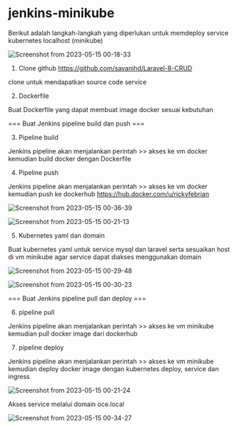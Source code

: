 # jenkins-minikube

Berikut adalah langkah-langkah yang diperlukan untuk memdeploy service kubernetes localhost (minikube) 

![Screenshot from 2023-05-15 00-18-33](https://github.com/rickyfebrian/jenkins-minikube/assets/46195764/395da636-f1ed-4831-8034-4e8cc601cdb0)

1. Clone github https://github.com/savanihd/Laravel-8-CRUD

clone untuk mendapatkan source code service

2. Dockerfile

Buat Dockerfile yang dapat membuat image docker sesuai kebutuhan


=== Buat Jenkins pipeline build dan push ===

3. Pipeline build  

Jenkins pipeline akan menjalankan perintah >> akses ke vm docker kemudian build docker dengan Dockerfile

4. Pipeline push 

Jenkins pipeline akan menjalankan perintah >> akses ke vm docker kemudian push ke dockerhub https://hub.docker.com/u/rickyfebrian

![Screenshot from 2023-05-15 00-36-39](https://github.com/rickyfebrian/jenkins-minikube/assets/46195764/73f609fa-ec53-464c-ab93-905f93396b1d)

![Screenshot from 2023-05-15 00-21-13](https://github.com/rickyfebrian/jenkins-minikube/assets/46195764/6ec58053-9b47-445d-9eb0-54904904e4fe)

5. Kubernetes yaml dan domain

Buat kubernetes yaml untuk service mysql dan laravel serta sesuaikan host di vm minikube agar service dapat diakses menggunakan domain

![Screenshot from 2023-05-15 00-29-48](https://github.com/rickyfebrian/jenkins-minikube/assets/46195764/41aa3918-a9f6-413c-b567-2ee9fa0e12d5)

![Screenshot from 2023-05-15 00-30-23](https://github.com/rickyfebrian/jenkins-minikube/assets/46195764/54a74278-b6de-4ade-8c77-b5c54d110115)

=== Buat Jenkins pipeline pull dan deploy ===

6. pipeline pull  

Jenkins pipeline akan menjalankan perintah >>  akses ke vm minikube kemudian pull docker image dari dockerhub

7. pipeline deploy 

Jenkins pipeline akan menjalankan perintah >> akses ke vm minikube kemudian deploy docker image dengan kubernetes deploy, service dan ingress

![Screenshot from 2023-05-15 00-21-24](https://github.com/rickyfebrian/jenkins-minikube/assets/46195764/50e6bacd-6378-43d1-b0df-f46bb96a397c)

Akses service melalui domain oce.local

![Screenshot from 2023-05-15 00-34-27](https://github.com/rickyfebrian/jenkins-minikube/assets/46195764/4d47ca3b-9613-473d-91f6-6f02c1bf205b)
